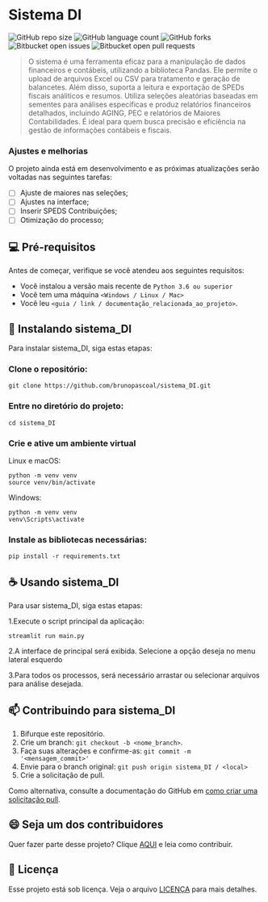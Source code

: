 # Sistema DI

![GitHub repo size](https://img.shields.io/github/directory-file-count/brunopascoal/sistema_DI?style=for-the-badge)
![GitHub language count](https://img.shields.io/github/languages/top/brunopascoal/sistema_DI?style=for-the-badge)
![GitHub forks](https://img.shields.io/github/forks/brunopascoal/sistema_DI?style=for-the-badge)
![Bitbucket open issues](https://img.shields.io/bitbucket/issues/brunopascoal/sistema_DI?style=for-the-badge)
![Bitbucket open pull requests](https://img.shields.io/bitbucket/pr-raw/brunopascoal/sistema_DI?style=for-the-badge)

> O sistema é uma ferramenta eficaz para a manipulação de dados financeiros e contábeis, utilizando a biblioteca Pandas. Ele permite o upload de arquivos Excel ou CSV para tratamento e geração de balancetes. Além disso, suporta a leitura e exportação de SPEDs fiscais análiticos e resumos. Utiliza seleções aleatórias baseadas em sementes para análises específicas e produz relatórios financeiros detalhados, incluindo AGING, PEC e relatórios de Maiores Contabilidades. É ideal para quem busca precisão e eficiência na gestão de informações contábeis e fiscais.


<!-- # Imagens -->

<!-- ![login](https://user-images.githubusercontent.com/49947689/235822991-c530e034-8f8c-4873-a201-96dfb2fc8e2d.png)
![page](https://user-images.githubusercontent.com/49947689/235823020-f2468ada-daaa-4bba-95cf-c26aecb7deaa.png) -->



### Ajustes e melhorias

O projeto ainda está em desenvolvimento e as próximas atualizações serão voltadas nas seguintes tarefas:

- [ ] Ajuste de maiores nas seleções;
- [ ] Ajustes na interface;
- [ ] Inserir SPEDS Contribuições;
- [ ] Otimização do processo;

## 💻 Pré-requisitos

Antes de começar, verifique se você atendeu aos seguintes requisitos:

<!---Estes são apenas requisitos de exemplo. Adicionar, duplicar ou remover conforme necessário--->

- Você instalou a versão mais recente de `Python 3.6 ou superior`
- Você tem uma máquina `<Windows / Linux / Mac>`
- Você leu `<guia / link / documentação_relacionada_ao_projeto>`.

## 🚀 Instalando sistema_DI

Para instalar sistema_DI, siga estas etapas:

### Clone o repositório:

```
git clone https://github.com/brunopascoal/sistema_DI.git
```

### Entre no diretório do projeto:

```
cd sistema_DI
```

### Crie e ative um ambiente virtual

Linux e macOS:

```
python -m venv venv
source venv/bin/activate
```

Windows:

```
python -m venv venv
venv\Scripts\activate
```

### Instale as bibliotecas necessárias:

```
pip install -r requirements.txt
```


## ☕ Usando sistema_DI

Para usar sistema_DI, siga estas etapas:

1.Execute o script principal da aplicação:

```
streamlit run main.py

```

2.A interface de principal será exibida. Selecione a opção deseja no menu lateral esquerdo

3.Para todos os processos, será necessário arrastar ou selecionar arquivos para análise desejada.


## 📫 Contribuindo para sistema_DI

1. Bifurque este repositório.
2. Crie um branch: `git checkout -b <nome_branch>`.
3. Faça suas alterações e confirme-as: `git commit -m '<mensagem_commit>'`
4. Envie para o branch original: `git push origin sistema_DI / <local>`
5. Crie a solicitação de pull.

Como alternativa, consulte a documentação do GitHub em [como criar uma solicitação pull](https://help.github.com/en/github/collaborating-with-issues-and-pull-requests/creating-a-pull-request).

## 😄 Seja um dos contribuidores<br>

Quer fazer parte desse projeto? Clique [AQUI](CONTRIBUTING.md) e leia como contribuir.

## 📝 Licença

Esse projeto está sob licença. Veja o arquivo [LICENÇA](LICENSE.md) para mais detalhes.


